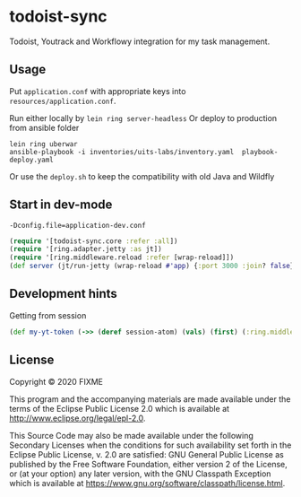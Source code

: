# todoist-sync

Todoist, Youtrack and Workflowy integration for my task management.

## Usage

Put `application.conf` with appropriate keys into `resources/application.conf`.

Run either locally by `lein ring server-headless`
Or deploy to production from ansible folder

    lein ring uberwar
    ansible-playbook -i inventories/uits-labs/inventory.yaml  playbook-deploy.yaml

Or use the `deploy.sh` to keep the compatibility with old Java and Wildfly

## Start in dev-mode

`-Dconfig.file=application-dev.conf`

```clojure
(require '[todoist-sync.core :refer :all])
(require '[ring.adapter.jetty :as jt])
(require '[ring.middleware.reload :refer [wrap-reload]])
(def server (jt/run-jetty (wrap-reload #'app) {:port 3000 :join? false}))
```

## Development hints

Getting from session
```clojure
(def my-yt-token (->> (deref session-atom) (vals) (first) (:ring.middleware.oauth2/access-tokens) (:youtrack) (:token)))
```

## License

Copyright © 2020 FIXME

This program and the accompanying materials are made available under the
terms of the Eclipse Public License 2.0 which is available at
http://www.eclipse.org/legal/epl-2.0.

This Source Code may also be made available under the following Secondary
Licenses when the conditions for such availability set forth in the Eclipse
Public License, v. 2.0 are satisfied: GNU General Public License as published by
the Free Software Foundation, either version 2 of the License, or (at your
option) any later version, with the GNU Classpath Exception which is available
at https://www.gnu.org/software/classpath/license.html.
